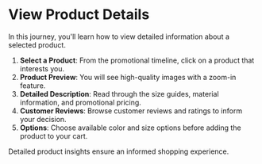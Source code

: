 # View Product Details

In this journey, you'll learn how to view detailed information about a selected product.

1. **Select a Product**: From the promotional timeline, click on a product that interests you.
2. **Product Preview**: You will see high-quality images with a zoom-in feature.
3. **Detailed Description**: Read through the size guides, material information, and promotional pricing.
4. **Customer Reviews**: Browse customer reviews and ratings to inform your decision.
5. **Options**: Choose available color and size options before adding the product to your cart.

Detailed product insights ensure an informed shopping experience.